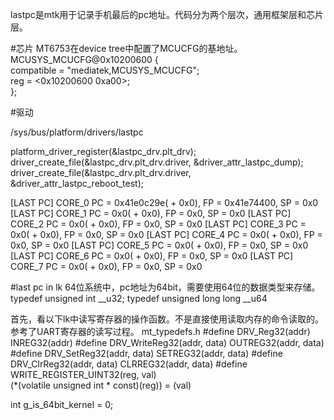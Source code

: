lastpc是mtk用于记录手机最后的pc地址。代码分为两个层次，通用框架层和芯片层。

#芯片
MT6753在device tree中配置了MCUCFG的基地址。
    MCUSYS_MCUCFG@0x10200600 {  
      compatible = "mediatek,MCUSYS_MCUCFG";  
      reg = <0x10200600 0xa00>;  
    };

#驱动

/sys/bus/platform/drivers/lastpc

platform_driver_register(&lastpc_drv.plt_drv); 
driver_create_file(&lastpc_drv.plt_drv.driver, &driver_attr_lastpc_dump);
driver_create_file(&lastpc_drv.plt_drv.driver, &driver_attr_lastpc_reboot_test);


[LAST PC] CORE_0 PC = 0x41e0c29e( + 0x0), FP = 0x41e74400, SP = 0x0
[LAST PC] CORE_1 PC = 0x0( + 0x0), FP = 0x0, SP = 0x0
[LAST PC] CORE_2 PC = 0x0( + 0x0), FP = 0x0, SP = 0x0
[LAST PC] CORE_3 PC = 0x0( + 0x0), FP = 0x0, SP = 0x0
[LAST PC] CORE_4 PC = 0x0( + 0x0), FP = 0x0, SP = 0x0
[LAST PC] CORE_5 PC = 0x0( + 0x0), FP = 0x0, SP = 0x0
[LAST PC] CORE_6 PC = 0x0( + 0x0), FP = 0x0, SP = 0x0
[LAST PC] CORE_7 PC = 0x0( + 0x0), FP = 0x0, SP = 0x0

#last pc in lk
64位系统中，pc地址为64bit，需要使用64位的数据类型来存储。
typedef unsigned int  __u32;
typedef unsigned long long __u64

首先，看以下lk中读写寄存器的操作函数。不是直接使用读取内存的命令读取的。参考了UART寄存器的读写过程。
mt_typedefs.h
#define DRV_Reg32(addr)             INREG32(addr)
#define DRV_WriteReg32(addr, data)  OUTREG32(addr, data)
#define DRV_SetReg32(addr, data)    SETREG32(addr, data)
#define DRV_ClrReg32(addr, data)    CLRREG32(addr, data)
#define WRITE_REGISTER_UINT32(reg, val) \
    (*(volatile unsigned int * const)(reg)) = (val)

int g_is_64bit_kernel = 0;






